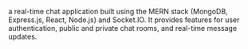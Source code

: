 a real-time chat application built using the MERN stack (MongoDB, Express.js, React, Node.js) and Socket.IO. It provides features for user authentication, public and private chat rooms, and real-time message updates.
